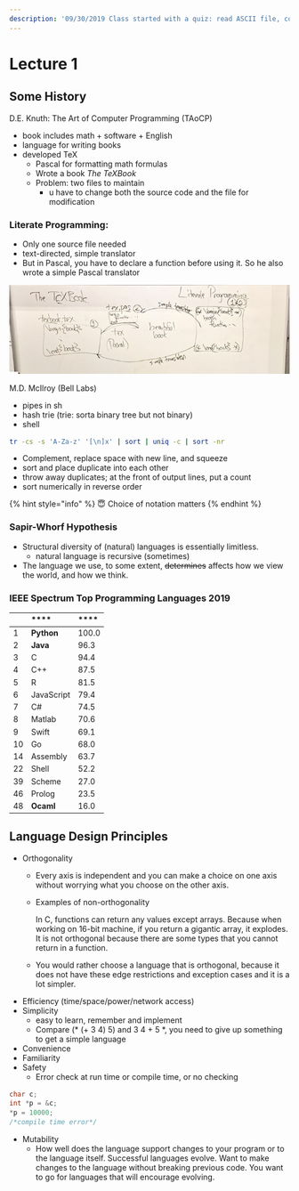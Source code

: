 ```yaml
---
description: '09/30/2019 Class started with a quiz: read ASCII file, count words'
---
```


# Lecture 1

## Some History

D.E. Knuth: The Art of Computer Programming \(TAoCP\)

* book includes math + software + English
* language for writing books
* developed TeX
  * Pascal for formatting math formulas
  * Wrote a book _The TeXBook_
  * Problem: two files to maintain
    * u have to change both the source code and the file for modification 

### **Literate Programming:**

* Only one source file needed 
* text-directed, simple translator 
* But in Pascal, you have to declare a function before using it. So he also wrote a simple Pascal translator

![](.gitbook/assets/72370131_1445671168921236_5011755036569501696_n.jpg)

M.D. McIlroy \(Bell Labs\)

* pipes in sh
* hash trie \(trie: sorta binary tree but not binary\)
* shell 

```bash
tr -cs -s 'A-Za-z' '[\n]x' | sort | uniq -c | sort -nr
```

* Complement, replace space with new line, and squeeze
* sort and place duplicate into each other
* throw away duplicates; at the front of output lines, put a count
* sort numerically in reverse order

{% hint style="info" %}
😇 Choice of notation matters
{% endhint %}

### **Sapir-Whorf Hypothesis**

* Structural diversity of \(natural\) languages is essentially limitless.
  * natural language is recursive \(sometimes\)
* The language we use, to some extent, ~~determines~~ affects how we view the world, and how we think.

### IEEE Spectrum Top Programming Languages 2019

|  | \*\*\*\* | \*\*\*\* |
| :--- | :--- | :--- |
| 1 | **Python** | 100.0 |
| 2 | **Java** | 96.3 |
| 3 | C | 94.4 |
| 4 | C++ | 87.5 |
| 5 | R | 81.5 |
| 6 | JavaScript | 79.4 |
| 7 | C\# | 74.5 |
| 8 | Matlab | 70.6 |
| 9 | Swift | 69.1 |
| 10 | Go | 68.0 |
| 14 | Assembly | 63.7 |
| 22 | Shell | 52.2 |
| 39 | Scheme | 27.0 |
| 46 | Prolog | 23.5 |
| 48 | **Ocaml** | 16.0 |

## Language Design Principles

* Orthogonality
  * Every axis is independent and you can make a choice on one axis without worrying what you choose on the other axis.
  * Examples of non-orthogonality

    In C, functions can return any values except arrays. Because when working on 16-bit machine, if you return a gigantic array, it explodes. It is not orthogonal because there are some types that you cannot return in a function.

  * You would rather choose a language that is orthogonal, because it does not have these edge restrictions and exception cases and it is a lot simpler. 
* Efficiency \(time/space/power/network access\)
* Simplicity 
  * easy to learn, remember and implement
  * Compare \(\* \(+ 3 4\) 5\) and 3 4 + 5 \*, you need to give up something to get a simple language
* Convenience
* Familiarity
* Safety
  * Error check at run time or compile time, or no checking

```cpp
char c;
int *p = &c;
*p = 10000;
/*compile time error*/
```

* Mutability
  * How well does the language support changes to your program or to the language itself. Successful languages evolve. Want to make changes to the language without breaking previous code. You want to go for languages that will encourage evolving.

